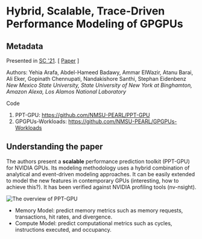 # Hybrid, Scalable, Trace-Driven Performance Modeling of GPGPUs

## Metadata

​Presented in [SC '21](https://dl.acm.org/doi/10.1145/3458817.3476221). \[ [Paper](https://dl.acm.org/doi/pdf/10.1145/3458817.3476221) ]

Authors: Yehia Arafa, Abdel-Hameed Badawy, Ammar ElWazir, Atanu Barai, Ali Eker, Gopinath Chennupati, Nandakishore Santhi, Stephan Eidenbenz _New Mexico State University, State University of New York at Binghamton, Amazon Alexa, Los Alamos National Laboratory_

Code

1. PPT-GPU: https://github.com/NMSU-PEARL/PPT-GPU
2. GPGPUs-Workloads: https://github.com/NMSU-PEARL/GPGPUs-Workloads

## Understanding the paper

​The authors present a **scalable** performance prediction toolkit (PPT-GPU) for NVIDIA GPUs. Its modeling methodology uses a hybrid combination of analytical and event-driven modeling approaches. It can be easily extended to model the new features in contemporary GPUs (interesting, how to achieve this?). It has been verified against NVIDIA profiling tools (nv-nsight).



![The overview of PPT-GPU](https://user-images.githubusercontent.com/22493630/145553951-c72e7df2-27b4-485c-9349-844709aaaa0f.png)

* Memory Model: predict memory metrics such as memory requests, transactions, hit rates, and divergence.
* Compute Model: predict computational metrics such as cycles, instructions executed, and occupancy.
